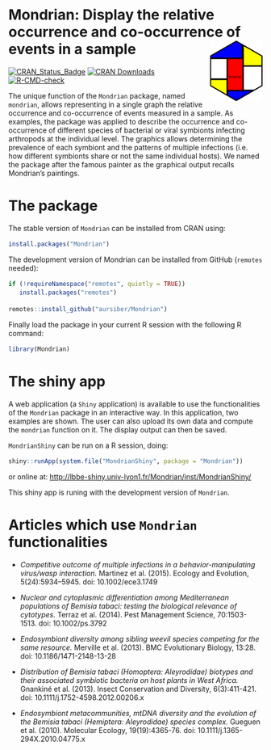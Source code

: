 # Mondrian: Display the relative occurrence and co-occurrence of events in a sample <img src="man/figures/hexsticker.png" align="right" style="float:right; height:120px;"/>

[![CRAN_Status_Badge](http://www.r-pkg.org/badges/version/Mondrian)](http://cran.r-project.org/package=Mondrian)
[![CRAN Downloads](https://cranlogs.r-pkg.org/badges/Mondrian)](https://cran.r-project.org/package=Mondrian)
[![R-CMD-check](https://github.com/aursiber/Mondrian/workflows/R-CMD-check/badge.svg)](https://github.com/aursiber/Mondrian/actions)

The unique function of the `Mondrian` package, named `mondrian`, allows representing in a single graph the relative occurrence and co-occurrence of events measured in a sample.
As examples, the package was applied to describe the occurrence and co-occurrence of different species of bacterial or viral symbionts infecting 
arthropods at the individual level. The graphics allows determining the prevalence of each symbiont and the patterns of multiple infections 
(i.e. how different symbionts share or not the same individual hosts). 
We named the package after the famous painter as the graphical output recalls Mondrian’s paintings.
  

# The package

The stable version of `Mondrian` can be installed from CRAN using:
```r
install.packages("Mondrian")
```

The development version of Mondrian can be installed from GitHub (`remotes` needed):
```r
if (!requireNamespace("remotes", quietly = TRUE))
   install.packages("remotes")
   
remotes::install_github("aursiber/Mondrian")
```

Finally load the package in your current R session with the following R command:
```r
library(Mondrian)
```



# The shiny app

A web application (a `Shiny` application) is available to use the functionalities of the `Mondrian` package in an interactive way.
In this application, two examples are shown. The user can also upload its own data and compute the `mondrian` function on it. 
The display output can then be saved.

`MondrianShiny` can be run on a R session, doing:
```r
shiny::runApp(system.file("MondrianShiny", package = "Mondrian"))
```

or online at:
<a href="http://lbbe-shiny.univ-lyon1.fr/Mondrian/inst/MondrianShiny/" target="_blank">http://lbbe-shiny.univ-lyon1.fr/Mondrian/inst/MondrianShiny/</a>

This shiny app is runing with the development version of `Mondrian`.




# Articles which use `Mondrian` functionalities

* *Competitive outcome of multiple infections in a behavior-manipulating virus/wasp interaction.*
Martinez et al. (2015). Ecology and Evolution, 5(24):5934–5945. doi: 10.1002/ece3.1749

* *Nuclear and cytoplasmic differentiation among Mediterranean populations of Bemisia tabaci: testing the biological relevance of cytotypes.* 
Terraz et al. (2014). Pest Management Science, 70:1503-1513. doi: 10.1002/ps.3792

* *Endosymbiont diversity among sibling weevil species competing for the same resource.*
Merville et al. (2013). BMC Evolutionary Biology, 13:28. doi: 10.1186/1471-2148-13-28

* *Distribution of Bemisia tabaci (Homoptera: Aleyrodidae) biotypes and their associated symbiotic bacteria on host plants in West Africa.*
Gnankiné et al. (2013). Insect Conservation and Diversity, 6(3):411-421. doi: 10.1111/j.1752-4598.2012.00206.x

* *Endosymbiont metacommunities, mtDNA diversity and the evolution of the Bemisia tabaci (Hemiptera: Aleyrodidae) species complex.*
Gueguen et al. (2010). Molecular Ecology, 19(19):4365-76. doi: 10.1111/j.1365-294X.2010.04775.x

